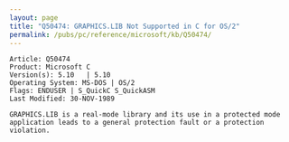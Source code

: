 ```yaml
---
layout: page
title: "Q50474: GRAPHICS.LIB Not Supported in C for OS/2"
permalink: /pubs/pc/reference/microsoft/kb/Q50474/
---
```


	Article: Q50474
	Product: Microsoft C
	Version(s): 5.10   | 5.10
	Operating System: MS-DOS | OS/2
	Flags: ENDUSER | S_QuickC S_QuickASM
	Last Modified: 30-NOV-1989
	
	GRAPHICS.LIB is a real-mode library and its use in a protected mode
	application leads to a general protection fault or a protection
	violation.
